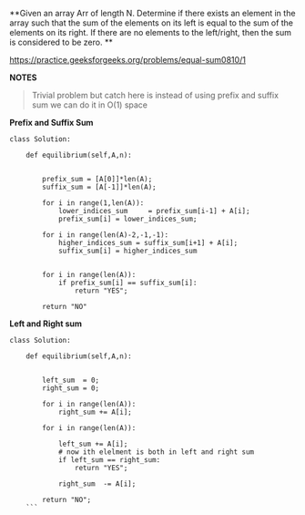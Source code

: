 **Given an array Arr of length N. Determine if there exists an element in the array such that the sum of the elements on its left is equal to the sum of the elements on its right. If there are no elements to the left/right, then the sum is considered to be zero. **

https://practice.geeksforgeeks.org/problems/equal-sum0810/1 

**NOTES**

> Trivial problem but catch here is instead of using prefix and suffix sum we can do it in O(1) space

**Prefix and Suffix Sum**
``` 
class Solution:

    def equilibrium(self,A,n): 
        

        prefix_sum = [A[0]]*len(A);
        suffix_sum = [A[-1]]*len(A);

        for i in range(1,len(A)):
            lower_indices_sum     = prefix_sum[i-1] + A[i];
            prefix_sum[i] = lower_indices_sum;

        for i in range(len(A)-2,-1,-1):
            higher_indices_sum = suffix_sum[i+1] + A[i];
            suffix_sum[i] = higher_indices_sum


        for i in range(len(A)):
            if prefix_sum[i] == suffix_sum[i]:
                return "YES";
        
        return "NO"
```        

**Left and Right sum**
```
class Solution:

	def equilibrium(self,A,n): 
        

        left_sum  = 0;
        right_sum = 0;

        for i in range(len(A)):
            right_sum += A[i];
        
        for i in range(len(A)):

            left_sum += A[i];
            # now ith elelment is both in left and right sum 
            if left_sum == right_sum:
                return "YES";
                
            right_sum  -= A[i];

        return "NO";
    ```

